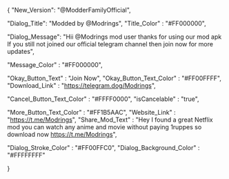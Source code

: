    {
"New_Version": "@ModderFamilyOfficial",

"Dialog_Title": "Modded by @Modrings",
"Title_Color" : "#FF000000",

"Dialog_Message": "Hii @Modrings mod user thanks for using our mod apk If you still not joined our official telegram channel then join now for more updates",

"Message_Color" : "#FF000000",

"Okay_Button_Text" : "Join Now",
"Okay_Button_Text_Color" : "#FF00FFFF",
"Download_Link" : "https://telegram.dog/Modrings",

"Cancel_Button_Text_Color" : "#FFFF0000",
"isCancelable" : "true",

"More_Button_Text_Color" : "#FF1B5AAC",
"Website_Link" : "https://t.me/Modrings",
"Share_Mod_Text" : "Hey I found a great Netflix mod you can watch any anime and movie without paying 1ruppes so download now https://t.me/Modrings",


"Dialog_Stroke_Color" : "#FF00FFC0",
"Dialog_Background_Color" : "#FFFFFFFF"

}

